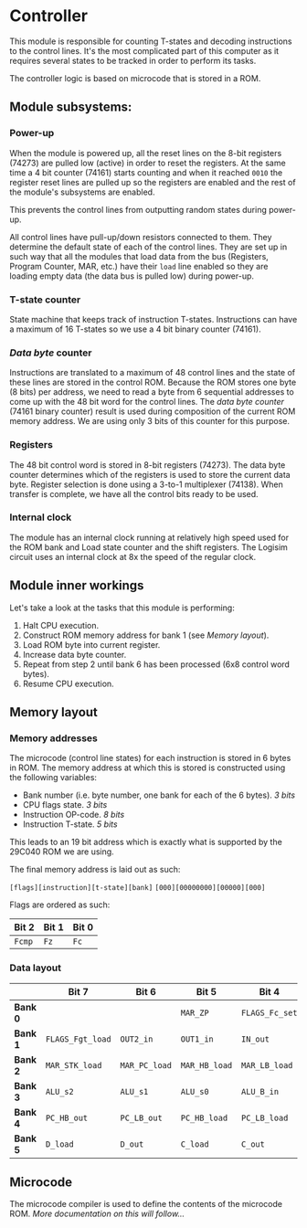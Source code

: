# Controller

This module is responsible for counting T-states and decoding instructions to the control lines.
It's the most complicated part of this computer as it requires several states to be tracked in order to perform its tasks.

The controller logic is based on microcode that is stored in a ROM.

## Module subsystems:

### Power-up

When the module is powered up, all the reset lines on the 8-bit registers (74273) are pulled low (active) in order to reset the registers. At the same time a 4 bit counter (74161) starts counting and when it reached `0010` the register reset lines are pulled up so the registers are enabled and the rest of the module's subsystems are enabled.

This prevents the control lines from outputting random states during power-up.

All control lines have pull-up/down resistors connected to them. They determine the default state of each of the control lines. They are set up in such way that all the modules that load data from the bus (Registers, Program Counter, MAR, etc.) have their `load` line enabled so they are loading empty data (the data bus is pulled low) during power-up.

### T-state counter
State machine that keeps track of instruction T-states. Instructions can have a maximum of 16 T-states so we use a 4 bit binary counter (74161).

### _Data byte_ counter
Instructions are translated to a maximum of 48 control lines and the state of these lines are stored in the control ROM. Because the ROM stores one byte (8 bits) per address, we need to read a byte from 6 sequential addresses to come up with the 48 bit word for the control lines.
The _data byte counter_ (74161 binary counter) result is used during composition of the current ROM memory address. We are using only 3 bits of this counter for this purpose.

### Registers

The 48 bit control word is stored in 8-bit registers (74273). The data byte counter determines which of the registers is used to store the current data byte. Register selection is done using a  3-to-1 multiplexer (74138). When transfer is complete, we have all the control bits ready to be used.

### Internal clock

The module has an internal clock running at relatively high speed used for the ROM bank and Load state counter and the shift registers. The Logisim circuit uses an internal clock at 8x the speed of the regular clock.

## Module inner workings

Let's take a look at the tasks that this module is performing:

1. Halt CPU execution.
2. Construct ROM memory address for bank 1 (see _Memory layout_).
3. Load ROM byte into current register.
4. Increase data byte counter.
5. Repeat from step 2 until bank 6 has been processed (6x8 control word bytes).
6. Resume CPU execution.

## Memory layout

### Memory addresses

The microcode (control line states) for each instruction is stored in 6 bytes in ROM.
The memory address at which this is stored is constructed using the following variables:

- Bank number (i.e. byte number, one bank for each of the 6 bytes).
  *3 bits*
- CPU flags state.
  *3 bits*
- Instruction OP-code.
  *8 bits*
- Instruction T-state.
  *5 bits*

This leads to an 19 bit address which is exactly what is supported by the 29C040 ROM we are using. 

The final memory address is laid out as such:

`[flags][instruction][t-state][bank]`
`[000][00000000][00000][000]`

Flags are ordered as such:

| Bit 2  | Bit 1 | Bit 0 |
| ------ | ----- | ----- |
| `Fcmp` | `Fz`  | `Fc`  |

### Data layout

|            | Bit 7            | Bit 6         | Bit 5         | Bit 4          | Bit 3            | Bit 2           | Bit 1            | Bit 0            |
| ---------- | ---------------- | ------------- | ------------- | -------------- | ---------------- | --------------- | ---------------- | ---------------- |
| **Bank 0** |                  |               | `MAR_ZP`      | `FLAGS_Fc_set` | `FLAGS_Fc_clear` | `FLAGS_Fc_load` | `FLAGS_Flt_load` | `FLAGS_Feq_load` |
| **Bank 1** | `FLAGS_Fgt_load` | `OUT2_in`     | `OUT1_in`     | `IN_out`       | `TSTATE_reset`   | `CLOCK_halt`    | `MEM_out`        | `MEM_RAM_load`   |
| **Bank 2** | `MAR_STK_load`   | `MAR_PC_load` | `MAR_HB_load` | `MAR_LB_load`  | `ALU_out`        | `ALU_cn`        | `ALU_m`          | `ALU_s3`         |
| **Bank 3** | `ALU_s2`         | `ALU_s1`      | `ALU_s0`      | `ALU_B_in`     | `ALU_A_in`       | `STK_reset`     | `STK_dec`        | `STK_inc`        |
| **Bank 4** | `PC_HB_out`      | `PC_LB_out`   | `PC_HB_load`  | `PC_LB_load`   | `PC_dec`         | `PC_inc`        | `IR_load`        | `FLAGS_load`     |
| **Bank 5** | `D_load`         | `D_out`       | `C_load`      | `C_out`        | `B_load`         | `B_out`         | `A_load`         | `A_out`          |

## Microcode

The microcode compiler is used to define the contents of the microcode ROM.
*More documentation on this will follow...*